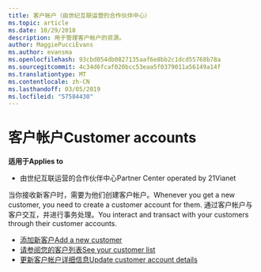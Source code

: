 ```yaml
---
title: 客户帐户（由世纪互联运营的合作伙伴中心）
ms.topic: article
ms.date: 10/29/2018
description: 用于管理客户帐户的资源。
author: MaggiePucciEvans
ms.author: evansma
ms.openlocfilehash: 93cbd054db0827135aaf6e8bb2c1dcd55768b78a
ms.sourcegitcommit: 4c34d6fcaf020bcc53eaa5f0379011a56149a14f
ms.translationtype: MT
ms.contentlocale: zh-CN
ms.lasthandoff: 03/05/2019
ms.locfileid: "57584430"
---
```

# <a name="customer-accounts"></a><span data-ttu-id="fbc49-103">客户帐户</span><span class="sxs-lookup"><span data-stu-id="fbc49-103">Customer accounts</span></span>

<span data-ttu-id="fbc49-104">**适用于**</span><span class="sxs-lookup"><span data-stu-id="fbc49-104">**Applies to**</span></span>

-   <span data-ttu-id="fbc49-105">由世纪互联运营的合作伙伴中心</span><span class="sxs-lookup"><span data-stu-id="fbc49-105">Partner Center operated by 21Vianet</span></span>

<span data-ttu-id="fbc49-106">当你接收新客户时，需要为他们创建客户帐户。</span><span class="sxs-lookup"><span data-stu-id="fbc49-106">Whenever you get a new customer, you need to create a customer account for them.</span></span> <span data-ttu-id="fbc49-107">通过客户帐户与客户交互，并进行事务处理。</span><span class="sxs-lookup"><span data-stu-id="fbc49-107">You interact and transact with your customers through their customer accounts.</span></span> 

-   [<span data-ttu-id="fbc49-108">添加新客户</span><span class="sxs-lookup"><span data-stu-id="fbc49-108">Add a new customer</span></span>](add-a-new-customer.md)
-   [<span data-ttu-id="fbc49-109">请参阅您的客户列表</span><span class="sxs-lookup"><span data-stu-id="fbc49-109">See your customer list</span></span>](see-your-customer-list.md)
-   [<span data-ttu-id="fbc49-110">更新客户帐户详细信息</span><span class="sxs-lookup"><span data-stu-id="fbc49-110">Update customer account details</span></span>](update-customer-account-info.md)

 

 





